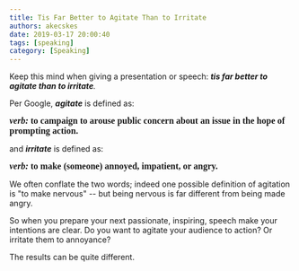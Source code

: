 ```yaml
---
title: Tis Far Better to Agitate Than to Irritate
authors: akecskes
date: 2019-03-17 20:00:40
tags: [speaking]
category: [Speaking]
---
```


<p>Keep this mind when giving a presentation or speech: <em><strong>tis far better to agitate than to irritate</strong>.</em></p>

<p>Per Google, <em><strong>agitate</strong> </em>is defined as:</p>
<p><span style="font-size: 12pt;"><strong><span style="font-family: georgia, palatino, serif;"><em>verb: </em>to campaign to arouse public concern about an issue in the hope of prompting action.</span></strong></span></p>
<p>and <em><strong>irritate</strong> </em>is defined as:</p>
<p><span style="font-size: 12pt;"><strong><span style="font-family: georgia, palatino, serif;"><em>verb: </em>to make (someone) annoyed, impatient, or angry.</span></strong></span></p>
<p>We often conflate the two words; indeed one possible definition of agitation is "to make nervous" -- but being nervous is far different from being made angry.</p>
<p>So when you prepare your next passionate, inspiring, speech make your intentions are clear. Do you want to agitate your audience to action? Or irritate them to annoyance?</p>
<p>The results can be quite different.</p>

